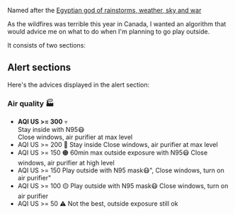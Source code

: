 Named after the [Egyptian god of rainstorms, weather, sky and war](https://en.wikipedia.org/wiki/Weather_god)

As the wildfires was terrible this year in Canada, I wanted an algorithm that would advice me on what to do when I'm planning to go play outside.

It consists of two sections:

## Alert sections

Here's the advices displayed in the alert section:

### Air quality 🏭

- **AQI US >= 300** 💀<br/>
  Stay inside with N95😷<br/>
  Close windows, air purifier at max level<br/>
- AQI US >= 200 🔴
  Stay inside
  Close windows, air purifier at max level
- AQI US >= 150 🟠
  60min max outside exposure with N95😷
  Close windows, air purifier at high level
- AQI US >= 150
  Play outside with N95 mask😷",
  Close windows, turn on air purifier"
- AQI US >= 100 🟡
  Play outside with N95 mask😷
  Close windows, turn on air purifier
- AQI US >= 50 ⚠️
  Not the best, outside exposure still ok